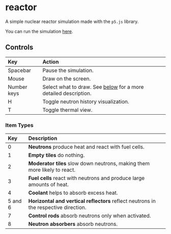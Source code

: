# reactor

A simple nuclear reactor simulation made with the `p5.js` library.

You can run the simulation [here](https://rsaihe.github.io/reactor).

## Controls

| Key         | Action                                                                         |
| :---------- | :----------------------------------------------------------------------------- |
| Spacebar    | Pause the simulation.                                                          |
| Mouse       | Draw on the screen.                                                            |
| Number keys | Select what to draw. See [below](#item-types) for a more detailed description. |
| H           | Toggle neutron history visualization.                                          |
| T           | Toggle thermal view.                                                           |

### Item Types

| Key     | Description                                                                          |
| :------ | :----------------------------------------------------------------------------------- |
| 0       | **Neutrons** produce heat and react with fuel cells.                                 |
| 1       | **Empty tiles** do nothing.                                                          |
| 2       | **Moderator tiles** slow down neutrons, making them more likely to react.            |
| 3       | **Fuel cells** react with neutrons and produce large amounts of heat.                |
| 4       | **Coolant** helps to absorb excess heat.                                             |
| 5 and 6 | **Horizontal and vertical reflectors** reflect neutrons in the respective direction. |
| 7       | **Control rods** absorb neutrons only when activated.                                |
| 8       | **Neutron absorbers** absorb neutrons.                                               |
